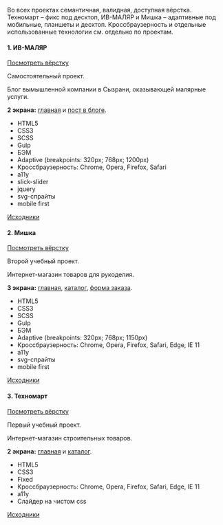 Во всех проектах семантичная, валидная, доступная вёрстка. 
Техномарт – фикс под десктоп, ИВ-МАЛЯР и Мишка – адаптивные под мобильные, планшеты и десктоп.
Кроссбраузерность и отдельные использованные технологии см. отдельно по проектам.

#### 1. ИВ-МАЛЯР 

[Посмотреть вёрстку](https://nurinori.github.io/blog/) 

Самостоятельный проект.

Блог вымышленной компании в Сызрани, оказывающей малярные услуги.

**2 экрана:** [главная](https://nurinori.github.io/blog/) и [пост в блоге](https://nurinori.github.io/blog/post.html).
* HTML5
* CSS3
* SCSS
* Gulp
* БЭМ
* Adaptive (breakpoints: 320px; 768px; 1200px)
* Кроссбраузерность: Chrome, Opera, Firefox, Safari
* a11y
* slick-slider
* jquery
* svg-спрайты
* mobile first

[Исходники](https://github.com/nurinori/blog)

#### 2. Мишка

[Посмотреть вёрстку](https://nurinori.github.io/mishka/) 

Второй учебный проект. 

Интернет-магазин товаров для рукоделия.

**3 экрана:** [главная](https://nurinori.github.io/tehnomart/), [каталог](https://nurinori.github.io/mishka/catalog.html), [форма заказа](https://nurinori.github.io/mishka/form.html).
* HTML5
* CSS3
* SCSS
* Gulp
* БЭМ
* Adaptive (breakpoints: 320px; 768px; 1150px)
* Кроссбраузерность: Chrome, Opera, Firefox, Safari, Edge, IE 11
* a11y
* svg-спрайты
* mobile first

[Исходники](https://github.com/nurinori/96216-technomart)

#### 3. Техномарт

[Посмотреть вёрстку](https://nurinori.github.io/tehnomart/)

Первый учебный проект. 

Интернет-магазин строительных товаров.


**2 экрана:** [главная](https://nurinori.github.io/tehnomart/) и [каталог](https://nurinori.github.io/tehnomart/catalog-punchers.html).
* HTML5
* CSS3
* Fixed
* Кроссбраузерность: Chrome, Opera, Firefox, Safari, Edge, IE 11
* a11y
* Слайдер на чистом css

[Исходники](https://github.com/nurinori/96216-technomart)
